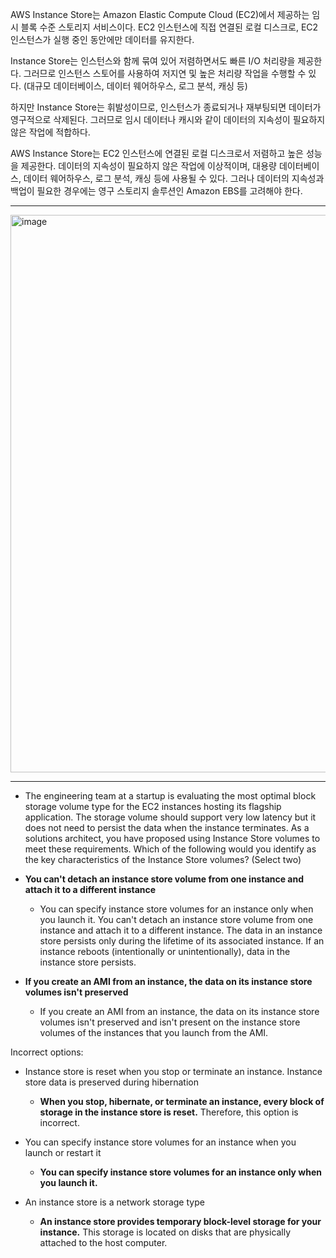 
AWS Instance Store는 Amazon Elastic Compute Cloud (EC2)에서 제공하는 임시 블록 수준 스토리지 서비스이다. EC2 인스턴스에 직접 연결된 로컬 디스크로, EC2 인스턴스가 실행 중인 동안에만 데이터를 유지한다.

Instance Store는 인스턴스와 함께 묶여 있어 저렴하면서도 빠른 I/O 처리량을 제공한다. 그러므로 인스턴스 스토어를 사용하여 저지연 및 높은 처리량 작업을 수행할 수 있다. (대규모 데이터베이스, 데이터 웨어하우스, 로그 분석, 캐싱 등)

하지만 Instance Store는 휘발성이므로, 인스턴스가 종료되거나 재부팅되면 데이터가 영구적으로 삭제된다. 그러므로 임시 데이터나 캐시와 같이 데이터의 지속성이 필요하지 않은 작업에 적합하다.

AWS Instance Store는 EC2 인스턴스에 연결된 로컬 디스크로서 저렴하고 높은 성능을 제공한다. 데이터의 지속성이 필요하지 않은 작업에 이상적이며, 대용량 데이터베이스, 데이터 웨어하우스, 로그 분석, 캐싱 등에 사용될 수 있다. 그러나 데이터의 지속성과 백업이 필요한 경우에는 영구 스토리지 솔루션인 Amazon EBS를 고려해야 한다.

---

<img width="892" alt="image" src="https://github.com/rlaisqls/rlaisqls/assets/81006587/d57b62f1-6a97-4666-99af-ab36c462fd00">

---

- The engineering team at a startup is evaluating the most optimal block storage volume type for the EC2 instances hosting its flagship application. The storage volume should support very low latency but it does not need to persist the data when the instance terminates. As a solutions architect, you have proposed using Instance Store volumes to meet these requirements.
    Which of the following would you identify as the key characteristics of the Instance Store volumes? (Select two)

- **You can't detach an instance store volume from one instance and attach it to a different instance**
  - You can specify instance store volumes for an instance only when you launch it. You can't detach an instance store volume from one instance and attach it to a different instance. The data in an instance store persists only during the lifetime of its associated instance. If an instance reboots (intentionally or unintentionally), data in the instance store persists.

- **If you create an AMI from an instance, the data on its instance store volumes isn't preserved**
  - If you create an AMI from an instance, the data on its instance store volumes isn't preserved and isn't present on the instance store volumes of the instances that you launch from the AMI.

Incorrect options:

- Instance store is reset when you stop or terminate an instance. Instance store data is preserved during hibernation
  - **When you stop, hibernate, or terminate an instance, every block of storage in the instance store is reset.** Therefore, this option is incorrect.

- You can specify instance store volumes for an instance when you launch or restart it
  - **You can specify instance store volumes for an instance only when you launch it.**

- An instance store is a network storage type
  - **An instance store provides temporary block-level storage for your instance.** This storage is located on disks that are physically attached to the host computer.
